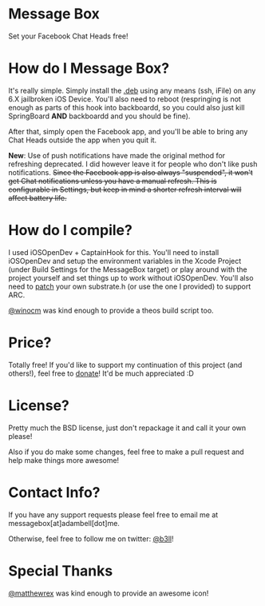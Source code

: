 Message Box
=============

Set your Facebook Chat Heads free!

How do I Message Box?
=============

It's really simple. Simply install the [.deb](https://github.com/b3ll/MessageBox/raw/master/Packages/ca.adambell.MessageBox_1.0-3_iphoneos-arm.deb) using any means (ssh, iFile) on any 6.X jailbroken iOS Device. You'll also need to reboot (respringing is not enough as parts of this hook into backboardd, so you could also just kill SpringBoard **AND** backboardd and you should be fine).

After that, simply open the Facebook app, and you'll be able to bring any Chat Heads outside the app when you quit it.

**New**: Use of push notifications have made the original method for refreshing deprecated. I did however leave it for people who don't like push notifications.
<del> Since the Facebook app is also always "suspended", it won't get Chat notifications unless you have a manual refresh. This is configurable in Settings, but keep in mind a shorter refresh interval will affect battery life. </del>


How do I compile?
=============

I used iOSOpenDev + CaptainHook for this. You'll need to install iOSOpenDev and setup the environment variables in the Xcode Project (under Build Settings for the MessageBox target) or play around with the project yourself and set things up to work without iOSOpenDev. You'll also need to [patch](https://github.com/kokoabim/iOSOpenDev/pull/15) your own substrate.h (or use the one I provided) to support ARC.

[@winocm](https://www.twitter.com/winocm) was kind enough to provide a theos build script too.

Price?
=============

Totally free! If you'd like to support my continuation of this project (and others!), feel free to [donate](http://www.adambell.ca/donate/)! It'd be much appreciated :D

License?
=============

Pretty much the BSD license, just don't repackage it and call it your own please! 

Also if you do make some changes, feel free to make a pull request and help make things more awesome!

Contact Info?
=============

If you have any support requests please feel free to email me at messagebox[at]adambell[dot]me.

Otherwise, feel free to follow me on twitter: [@b3ll](https://www.twitter.com/b3ll)!

Special Thanks
=============

[@matthewrex](https://www.twitter.com/matthewrex) was kind enough to provide an awesome icon!

